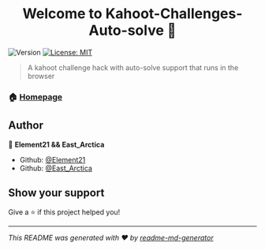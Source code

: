 <h1 align="center">Welcome to Kahoot-Challenges-Auto-solve 👋</h1>
<p>
  <img alt="Version" src="https://img.shields.io/badge/version-1.0.3-blue.svg?cacheSeconds=2592000" />
  <a href="#" target="_blank">
    <img alt="License: MIT" src="https://img.shields.io/badge/License-MIT-yellow.svg" />
  </a>
</p>

> A kahoot challenge hack with auto-solve support that runs in the browser

### 🏠 [Homepage](https://discord.gg/bEzfrQ4)

## Author

👤 **Element21 && East_Arctica**

* Github: [@Element21](https://github.com/Element21)
* Github: [@East_Arctica](https://github.com/East_Arctica)

## Show your support

Give a ⭐️ if this project helped you!

***
_This README was generated with ❤️ by [readme-md-generator](https://github.com/kefranabg/readme-md-generator)_
